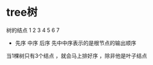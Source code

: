 # tree树
树的结点
       1
    2    3
4     5 6  7

- 先序 中序 后序 先中中序表示的是根节点的输出顺序

当1棵树只有3个结点 ，就会马上排好序 ，除非他是叶子结点

